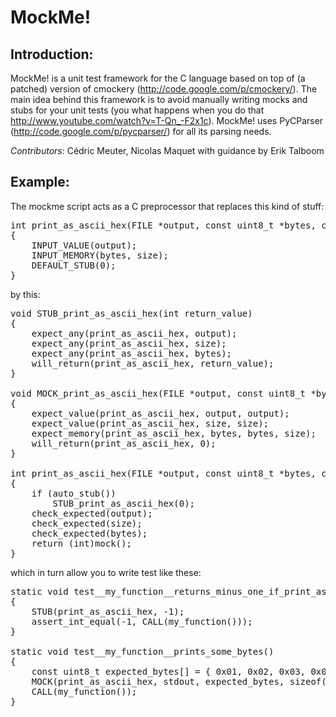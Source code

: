 MockMe! 
=======

Introduction:
------------

MockMe! is a unit test framework for the C language based on top of (a patched)
version of cmockery (http://code.google.com/p/cmockery/). The main idea behind
this framework is to avoid manually writing mocks and stubs for your unit tests
(you what happens when you do that http://www.youtube.com/watch?v=T-Qn_-F2x1c).
MockMe! uses PyCParser (http://code.google.com/p/pycparser/) for all its parsing
needs.

*Contributors*: Cédric Meuter, Nicolas Maquet with guidance by Erik Talboom

Example:
-------

The mockme script acts as a C preprocessor that replaces this kind of stuff:

<pre>
int print_as_ascii_hex(FILE *output, const uint8_t *bytes, const size_t size)
{
    INPUT_VALUE(output);
    INPUT_MEMORY(bytes, size);
    DEFAULT_STUB(0);
}
</pre>

by this:

<pre>
void STUB_print_as_ascii_hex(int return_value)
{
    expect_any(print_as_ascii_hex, output);
    expect_any(print_as_ascii_hex, size);
    expect_any(print_as_ascii_hex, bytes);
    will_return(print_as_ascii_hex, return_value);
}

void MOCK_print_as_ascii_hex(FILE *output, const uint8_t *bytes, const size_t size)
{
    expect_value(print_as_ascii_hex, output, output);
    expect_value(print_as_ascii_hex, size, size);
    expect_memory(print_as_ascii_hex, bytes, bytes, size);
    will_return(print_as_ascii_hex, 0);
}

int print_as_ascii_hex(FILE *output, const uint8_t *bytes, const size_t size)
{
    if (auto_stub())
        STUB_print_as_ascii_hex(0);
    check_expected(output);
    check_expected(size);
    check_expected(bytes);
    return (int)mock();
}
</pre>

which in turn allow you to write test like these:

<pre>
static void test__my_function__returns_minus_one_if_print_as_ascii_hex_fails() 
{
    STUB(print_as_ascii_hex, -1);
    assert_int_equal(-1, CALL(my_function()));
}

static void test__my_function__prints_some_bytes()
{    const uint8_t expected_bytes[] = { 0x01, 0x02, 0x03, 0x04, 0x05 };    MOCK(print_as_ascii_hex, stdout, expected_bytes, sizeof(expected_bytes));    CALL(my_function());}
</pre>

